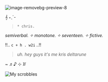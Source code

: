 <img src="https://i.ibb.co/0x6JPyg/image-removebg-preview-8.png" alt="image-removebg-preview-8" border="0" />

<p>
𝄞 ⋆ˎˊ-  
  
> `* chris.`

<i>semiverbal. ✧ monotone. ✧ seventeen. ✧ fictive.</i> 

!!.. ` c + h . w2i ` ..!!

> <i>uh. hey guys it's me kris deltarune</i>

~ ♬♪ ⊹ ᳅

</p>

![My scrobbles](https://lastfm-recently-played.vercel.app/api?user=scramby)
